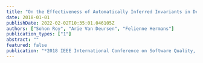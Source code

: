 ```yaml
---
title: "On the Effectiveness of Automatically Inferred Invariants in Detecting Regression Faults in Spreadsheets"
date: 2018-01-01
publishDate: 2022-02-02T10:35:01.046105Z
authors: ["Sohon Roy", "Arie Van Deursen", "Felienne Hermans"]
publication_types: ["1"]
abstract: ""
featured: false
publication: "*2018 IEEE International Conference on Software Quality, Reliability and Security Companion (QRS-C)*"
---
```


